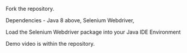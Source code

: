 Fork the repository.

Dependencies - Java 8 above, Selenium Webdriver, 

Load the Selenium Webdriver package into your Java IDE Environment

Demo video is within the repository.
